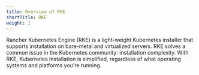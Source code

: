 ```yaml
---
title: Overview of RKE
shortTitle: RKE
weight: 1
---
```


Rancher Kubernetes Engine (RKE) is a light-weight Kubernetes installer that supports installation on bare-metal and virtualized servers. RKE solves a common issue in the Kubernetes community: installation complexity. With RKE, Kubernetes installation is simplified, regardless of what operating systems and platforms you're running.
